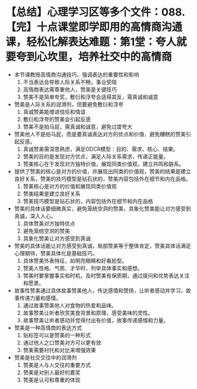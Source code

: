 # 【总结】心理学习区等多个文件：088.【完】十点课堂即学即用的高情商沟通课，轻松化解表达难题：第1堂：夸人就要夸到心坎里，培养社交中的高情商

-   本节课教授高情商沟通技巧，强调表达的重要性和影响
    1.  不当表达会导致人际关系不畅，事业受阻
    2.  高情商表达需尊重他人，赞美是关键技巧
    3.  赞美不是简单夸奖，敷衍和浮夸会适得其反，需真诚和诚意
-   赞美是人际关系的润滑剂，但要避免敷衍和浮夸
    1.  真诚赞美能增进信任和情谊
    2.  敷衍和浮夸的赞美会引起反感
    3.  赞美不是拍马屁，需真诚和诚意，避免过度夸大
-   赞美他人不是拍马屁，而是要真诚表达对方的优点和价值，避免糟糕的赞美引起反感。
    1.  真诚赞美需深思熟虑，满足ODCR模型：目的、需求、核心、结果。
    2.  赞美的目的是发现对方优点，满足人际关系需求，传递正能量。
    3.  赞美核心在于发现对方独特价值，展现同类价值观，建立共鸣和联系。
-   提供了赞美的核心是对方的价值，并展现出同类的价值观，赞美的结果是建立良好关系，赞美的技巧模型是钻石状的，赞美内容包括外在细节和内在品格。
    1.  赞美核心是对方的价值和展现同类价值观
    2.  赞美结果是建立良好关系
    3.  赞美技巧模型是钻石状的，内容包括外在细节和内在品格
-   赞美的具体话要细微真实，避免笼统空洞的赞美，具象化赞美能让对方感受到真诚，深入人心。
    1.  具体赞美对方独特优点
    2.  避免笼统空洞的赞美
    3.  具象化赞美让对方感受到真诚
-   赞美的具体话能让对方感受到真诚，局部赞美等于整体肯定，赞美具体话满足心理期待，赞美具体化是基础技巧。
    1.  具体赞美外表特征，如明亮眼睛和好看脸型。
    2.  赞美人性格、气质、才华时，列举具体事实和感想。
    3.  赞美时要掌握事实和时机，及时赞美有保质期，通过提问和优势表达关注和愿景。
-   故事性赞美通过具体故事赞美他人，传达感情和赞扬，让听者感动并学习，故事传递力量和感情。
    1.  通过故事赞美他人对食物的热爱和品味。
    2.  故事赞美让听者欣赏美食背景和原理，感受美味的灵性。
    3.  故事赞美让听者感动并觉得付出有价值，故事传递感情和力量。
-   赞美是一种高情商的表达方式
    1.  贴标签可以是赞美的一种形式
    2.  通过他人之口赞美对方可以更有效
    3.  赞美需要衬托和对比来增强效果
-   赞美是社交交往中的润滑剂
    1.  赞美是人与人交往的重要方式
    2.  赞美是对别人最好的嘉奖
    3.  赞美是认可和尊重的体现
